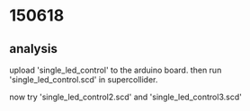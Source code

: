 150618
======

analysis
--

upload 'single_led_control' to the arduino board.
then run 'single_led_control.scd' in supercollider.

now try 'single_led_control2.scd' and 'single_led_control3.scd'
